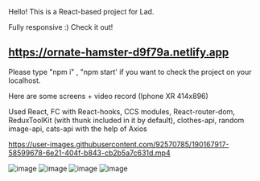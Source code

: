Hello! This is a React-based project for Lad.

Fully responsive :) Check it out!

## https://ornate-hamster-d9f79a.netlify.app

Please type "npm i" , "npm start' if you want to check the project on your localhost.

Here are some screens + video record (Iphone XR 414x896)


Used React, FC with React-hooks, CCS modules, React-router-dom, ReduxToolKit (with thunk included in it by default), clothes-api, random image-api, cats-api with the help of Axios


https://user-images.githubusercontent.com/92570785/190167917-58599678-6e21-404f-b843-cb2b5a7c631d.mp4

![image](https://user-images.githubusercontent.com/92570785/190133125-2d4c0695-dbef-40db-8854-c11e154eae4a.png)
![image](https://user-images.githubusercontent.com/92570785/190133354-f58c0b2a-22fe-4210-9459-49d65f3610ce.png)
![image](https://user-images.githubusercontent.com/92570785/190133403-54f50455-761a-478d-b6b4-0989dccd2fa8.png)
![image](https://user-images.githubusercontent.com/92570785/190133511-133b7153-bbca-4238-811d-131f95fb94e6.png)










